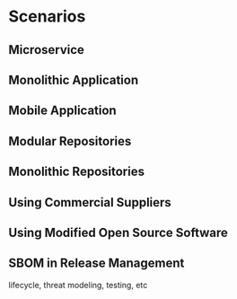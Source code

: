 # Scenarios


## Microservice

## Monolithic Application

## Mobile Application

## Modular Repositories

## Monolithic Repositories

## Using Commercial Suppliers

## Using Modified Open Source Software

## SBOM in Release Management

lifecycle, threat modeling, testing, etc



<div style="page-break-after: always; visibility: hidden">
\newpage
</div>
